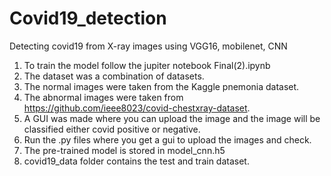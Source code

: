 # Covid19_detection
Detecting covid19 from X-ray images using VGG16, mobilenet, CNN
1. To train the model follow the jupiter notebook Final(2).ipynb
2. The dataset was a combination of datasets.
3. The normal images were taken from the Kaggle pnemonia dataset.
4. The abnormal images were taken from https://github.com/ieee8023/covid-chestxray-dataset.
5. A GUI was made where you can upload the image and the image will be classified either covid positive or negative.
6. Run the .py files where you get a gui to upload the images and check.
7. The pre-trained model is stored in model_cnn.h5
8. covid19_data folder contains the test and train dataset.
